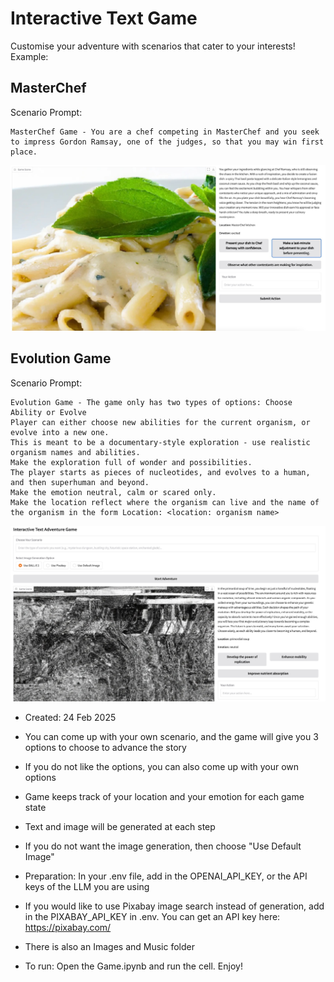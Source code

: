 # Interactive Text Game
Customise your adventure with scenarios that cater to your interests!
Example: 

## MasterChef
Scenario Prompt:
```
MasterChef Game - You are a chef competing in MasterChef and you seek to impress Gordon Ramsay, one of the judges, so that you may win first place.
```
![images](masterchef.jpeg)

## Evolution Game
Scenario Prompt:
```
Evolution Game - The game only has two types of options: Choose Ability or Evolve
Player can either choose new abilities for the current organism, or evolve into a new one.
This is meant to be a documentary-style exploration - use realistic organism names and abilities.
Make the exploration full of wonder and possibilities.
The player starts as pieces of nucleotides, and evolves to a human, and then superhuman and beyond. 
Make the emotion neutral, calm or scared only.
Make the location reflect where the organism can live and the name of the organism in the form Location: <location: organism name>
```
![images](evolution_game.jpeg)

- Created: 24 Feb 2025

- You can come up with your own scenario, and the game will give you 3 options to choose to advance the story
- If you do not like the options, you can also come up with your own options

- Game keeps track of your location and your emotion for each game state

- Text and image will be generated at each step

- If you do not want the image generation, then choose "Use Default Image"

- Preparation: In your .env file, add in the OPENAI_API_KEY, or the API keys of the LLM you are using

- If you would like to use Pixabay image search instead of generation, add in the PIXABAY_API_KEY in .env. You can get an API key here: <a href = "https://www.pixabay.com/"> https://pixabay.com/ </a>

- There is also an Images and Music folder

- To run: Open the Game.ipynb and run the cell. Enjoy!
